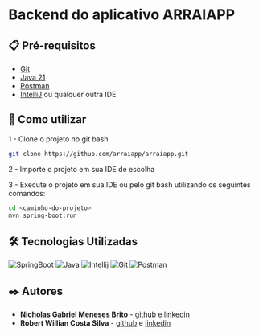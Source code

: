 # Backend do aplicativo ARRAIAPP

## 📋 Pré-requisitos

- [Git](https://git-scm.com)
- [Java 21](https://www.oracle.com/java/technologies/downloads)
- [Postman](https://www.postman.com/)
- [IntelliJ](https://www.jetbrains.com/pt-br/idea/) ou qualquer outra IDE

## 🚀 Como utilizar

1 - Clone o projeto no git bash

```bash
git clone https://github.com/arraiapp/arraiapp.git
```
2 - Importe o projeto em sua IDE de escolha

3 - Execute o projeto em sua IDE ou pelo git bash utilizando os seguintes comandos:
```bash
cd <caminho-do-projeto> 
mvn spring-boot:run
```
##  🛠 Tecnologias Utilizadas
![SpringBoot](https://img.shields.io/badge/Spring-6DB33F?style=for-the-badge&logo=spring&logoColor=white)
![Java](https://img.shields.io/badge/Java-ED8B00?style=for-the-badge&logo=openjdk&logoColor=white)
![Intellij](https://img.shields.io/badge/IntelliJ_IDEA-000000.svg?style=for-the-badge&logo=intellij-idea&logoColor=white)
![Git](https://img.shields.io/badge/GIT-E44C30?style=for-the-badge&logo=git&logoColor=white)
![Postman](https://img.shields.io/badge/Postman-FF6C37?style=for-the-badge&logo=postman&logoColor=white)

## ✒️ Autores

* **Nicholas Gabriel Meneses Brito** - [github](https://github.com/RobertoWillian) e [linkedin](https://www.linkedin.com/in/robert-willian-costa-silva)
* **Robert Willian Costa Silva** - [github](https://github.com/RobertoWillian) e [linkedin](https://www.linkedin.com/in/robert-willian-costa-silva)


